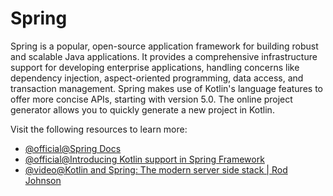 # Spring

Spring is a popular, open-source application framework for building robust and scalable Java applications. It provides a comprehensive infrastructure support for developing enterprise applications, handling concerns like dependency injection, aspect-oriented programming, data access, and transaction management. Spring makes use of Kotlin's language features to offer more concise APIs, starting with version 5.0. The online project generator allows you to quickly generate a new project in Kotlin.

Visit the following resources to learn more:

- [@official@Spring Docs](https://docs.spring.io/spring-framework/reference/index.html)
- [@official@Introducing Kotlin support in Spring Framework](https://spring.io/blog/2017/01/04/introducing-kotlin-support-in-spring-framework-5-0)
- [@video@Kotlin and Spring: The modern server side stack | Rod Johnson](https://www.youtube.com/watch?v=NcAW-FZtpzk)